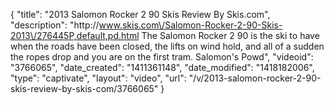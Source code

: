 {
    "title": "2013 Salomon Rocker 2 90 Skis Review By Skis.com",
    "description": "http:\/\/www.skis.com\/Salomon-Rocker-2-90-Skis-2013\/276445P,default,pd.html  The Salomon Rocker 2 90 is the ski to have when the roads have been closed, the lifts on wind hold, and all of a sudden the ropes drop and you are on the first tram. Salomon's Powd",
    "videoid": "3766065",
    "date_created": "1411361148",
    "date_modified": "1418182006",
    "type": "captivate",
    "layout": "video",
    "url": "\/v\/2013-salomon-rocker-2-90-skis-review-by-skis-com\/3766065"
}
